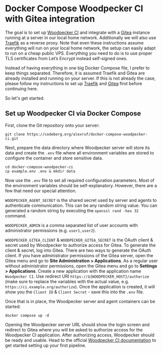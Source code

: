 # Docker Compose Woodpecker CI with Gitea integration

The goal is to set up [Woodpecker CI](https://woodpecker-ci.org/) and integrate with a [Gitea](https://gitea.io) instance running at a server in our local home network. Additionally we will also use [Traefik](https://traefik.io/traefik/) as a reverse proxy. Note that even these instructions assume everything will run on your local home network, the setup can easily adapt to run on a cheap public VPS. Everything you need to do is to use proper TLS certificates from Let’s Encrypt instead self-signed ones.

Instead of having everything in one big Docker Compose file, I prefer to keep things separated. Therefore, it is assumed Traefik and Gitea are already installed and running on your server. If this is not already the case, please follow my instructions to set up [Traefik](https://codeberg.org/alexruf/docker-compose-traefik) and [Gitea](https://codeberg.org/alexruf/docker-compose-gitea) first before continuing here.

So let's get started.

## Set up Woodpecker CI via Docker Compose

First, clone the Git repository onto your server:

```shell
git clone https://codeberg.org/alexruf/docker-compose-woodpecker-ci.git
```

Next, prepare the data directory where Woodpecker server will store its data and create the `.env` file where all environment variables are stored to configure the container and store sensitive data.

```shell
cd docker-compose-woodpecker-ci
cp example.env .env & mkdir data
```

Now use the `.env` file to set all required configuration parameters. Most of the environment variables should be self-explanatory. However, there are a few that need our special attention.

`WOODPECKER_AGENT_SECRET` is the shared secret used by server and agents to authenticate communication. This can be any random string value. You can generated a random string by executing the `openssl rand -hex 32` command.

`WOODPECKER_ADMIN` is a comma separated list of user accounts with administrator permissions (e.g. `user1,user2`).

`WOODPECKER_GITEA_CLIENT` & `WOODPECKER_GITEA_SECRET` is the OAuth client & secret used by Woodpecker to authorize access for Gitea. To generate the client & secret, log into Gitea. There are two ways to generate the OAuth client. If you have administrator permissions of the Gitea server, open the Gitea menu and go to **Site Administration > Applications**. As a regular user without administrator permissions, open the Gitea menu and go to **Settings > Applications**. Create a new application with the application name `Woodpecker CI`. Use redirect URI `https://${WOODPECKER_HOST}/authorize` (make sure to replace the variables with the actual value, e.g. `https://ci.example.org/authorize`).
Once the application is created, it will show you the `Client ID` & `Client Secret` - save this into the `.env` file.

Once that is in place, the Woodpecker server and agent containers can be started:

```shell
docker compose up -d
```

Opening the Woodpecker server URL should show the login screen and redirect to Gitea where you will be asked to authorize access for the Woodpecker CI application. After authorizing access, Woodpecker should be ready and usable. Head to the official [Woodpecker CI documentation](https://woodpecker-ci.org/docs/usage/intro) to get started setting up your first pipeline.
